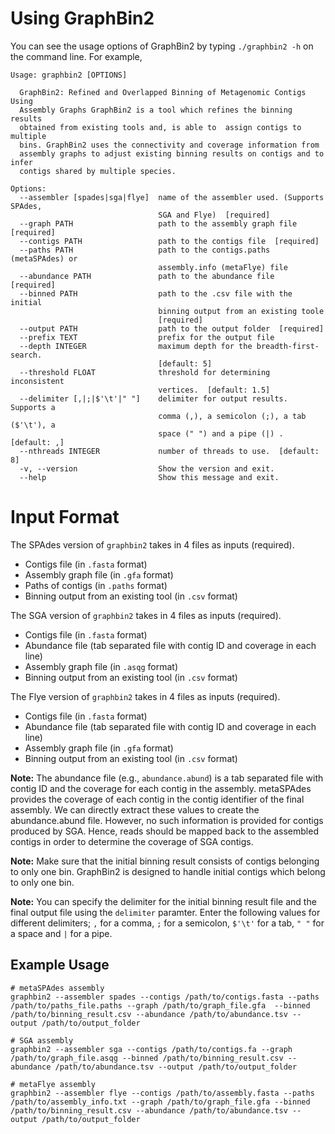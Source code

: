 # Using GraphBin2

You can see the usage options of GraphBin2 by typing `./graphbin2 -h` on the command line. For example,

```
Usage: graphbin2 [OPTIONS]

  GraphBin2: Refined and Overlapped Binning of Metagenomic Contigs Using
  Assembly Graphs GraphBin2 is a tool which refines the binning results
  obtained from existing tools and, is able to  assign contigs to multiple
  bins. GraphBin2 uses the connectivity and coverage information from
  assembly graphs to adjust existing binning results on contigs and to infer
  contigs shared by multiple species.

Options:
  --assembler [spades|sga|flye]  name of the assembler used. (Supports SPAdes,
                                 SGA and Flye)  [required]
  --graph PATH                   path to the assembly graph file  [required]
  --contigs PATH                 path to the contigs file  [required]
  --paths PATH                   path to the contigs.paths (metaSPAdes) or
                                 assembly.info (metaFlye) file
  --abundance PATH               path to the abundance file  [required]
  --binned PATH                  path to the .csv file with the initial
                                 binning output from an existing toole
                                 [required]
  --output PATH                  path to the output folder  [required]
  --prefix TEXT                  prefix for the output file
  --depth INTEGER                maximum depth for the breadth-first-search.
                                 [default: 5]
  --threshold FLOAT              threshold for determining inconsistent
                                 vertices.  [default: 1.5]
  --delimiter [,|;|$'\t'|" "]    delimiter for output results. Supports a
                                 comma (,), a semicolon (;), a tab ($'\t'), a
                                 space (" ") and a pipe (|) .  [default: ,]
  --nthreads INTEGER             number of threads to use.  [default: 8]
  -v, --version                  Show the version and exit.
  --help                         Show this message and exit.
```

# Input Format

The SPAdes version of `graphbin2` takes in 4 files as inputs (required).
* Contigs file (in `.fasta` format)
* Assembly graph file (in `.gfa` format)
* Paths of contigs (in `.paths` format)
* Binning output from an existing tool (in `.csv` format)

The SGA version of `graphbin2` takes in 4 files as inputs (required).
* Contigs file (in `.fasta` format)
* Abundance file (tab separated file with contig ID and coverage in each line)
* Assembly graph file (in `.asqg` format)
* Binning output from an existing tool (in `.csv` format)

The Flye version of `graphbin2` takes in 4 files as inputs (required).
* Contigs file (in `.fasta` format)
* Abundance file (tab separated file with contig ID and coverage in each line)
* Assembly graph file (in `.gfa` format)
* Binning output from an existing tool (in `.csv` format)

**Note:** The abundance file (e.g., `abundance.abund`) is a tab separated file with contig ID and the coverage for each contig in the assembly. metaSPAdes provides the coverage of each contig in the contig identifier of the final assembly. We can directly extract these values to create the abundance.abund file. However, no such information is provided for contigs produced by SGA. Hence, reads should be mapped back to the assembled contigs in order to determine the coverage of SGA contigs.

**Note:** Make sure that the initial binning result consists of contigs belonging to only one bin. GraphBin2 is designed to handle initial contigs which belong to only one bin.

**Note:** You can specify the delimiter for the initial binning result file and the final output file using the `delimiter` paramter. Enter the following values for different delimiters; `,` for a comma, `;` for a semicolon, `$'\t'` for a tab, `" "` for a space and `|` for a pipe.


## Example Usage

```
# metaSPAdes assembly
graphbin2 --assembler spades --contigs /path/to/contigs.fasta --paths /path/to/paths_file.paths --graph /path/to/graph_file.gfa  --binned /path/to/binning_result.csv --abundance /path/to/abundance.tsv --output /path/to/output_folder
```
```
# SGA assembly
graphbin2 --assembler sga --contigs /path/to/contigs.fa --graph /path/to/graph_file.asqg --binned /path/to/binning_result.csv --abundance /path/to/abundance.tsv --output /path/to/output_folder
```
```
# metaFlye assembly
graphbin2 --assembler flye --contigs /path/to/assembly.fasta --paths /path/to/assembly_info.txt --graph /path/to/graph_file.gfa --binned /path/to/binning_result.csv --abundance /path/to/abundance.tsv --output /path/to/output_folder
```